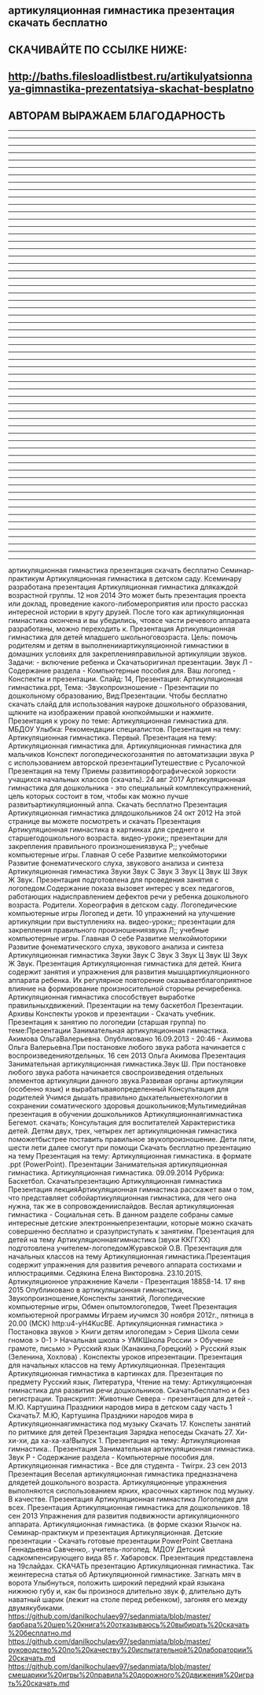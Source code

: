 артикуляционная гимнастика презентация скачать бесплатно
--------------------------------------------------
СКАЧИВАЙТЕ ПО ССЫЛКЕ НИЖЕ:
--------------------------------------------------
http://baths.filesloadlistbest.ru/artikulyatsionnaya-gimnastika-prezentatsiya-skachat-besplatno
--------------------------------------------------
АВТОРАМ ВЫРАЖАЕМ БЛАГОДАРНОСТЬ
--------------------------------------------------
--------------------------------------------------
--------------------------------------------------
--------------------------------------------------
--------------------------------------------------
--------------------------------------------------
--------------------------------------------------
--------------------------------------------------
--------------------------------------------------
--------------------------------------------------
--------------------------------------------------
--------------------------------------------------
--------------------------------------------------
--------------------------------------------------
--------------------------------------------------
--------------------------------------------------
--------------------------------------------------
--------------------------------------------------
--------------------------------------------------
--------------------------------------------------
--------------------------------------------------
--------------------------------------------------
--------------------------------------------------
--------------------------------------------------
--------------------------------------------------
--------------------------------------------------
--------------------------------------------------
--------------------------------------------------
--------------------------------------------------
--------------------------------------------------
--------------------------------------------------
--------------------------------------------------
--------------------------------------------------
--------------------------------------------------
--------------------------------------------------
--------------------------------------------------
--------------------------------------------------
--------------------------------------------------
--------------------------------------------------
--------------------------------------------------
--------------------------------------------------
--------------------------------------------------
--------------------------------------------------
--------------------------------------------------
--------------------------------------------------
--------------------------------------------------
--------------------------------------------------
--------------------------------------------------
--------------------------------------------------
--------------------------------------------------
--------------------------------------------------
--------------------------------------------------
--------------------------------------------------
--------------------------------------------------
--------------------------------------------------
--------------------------------------------------
--------------------------------------------------
--------------------------------------------------
--------------------------------------------------
--------------------------------------------------
артикуляционная гимнастика презентация скачать бесплатно Семинар-практикум Артикуляционная гимнастика в детском саду. Ксеминару разработана презентация Артикуляционная гимнастика длякаждой возрастной группы. 12 ноя 2014  Это может быть презентация проекта или доклад, проведение какого-либомероприятия или просто рассказ интересной истории в кругу друзей. После того как артикуляционная гимнастика окончена и вы убедились, чтовсе части речевого аппарата разработаны, можно переходить к. Презентация Артикуляционная гимнастика для детей младшего школьноговозраста.  Цель: помочь родителям и детям в выполненииартикуляционной гимнастики в домашних условиях для закрепленияправильной артикуляции звуков. Задачи: - включение ребенка и  Скачатьоригинал презентации. Звук Л - Содержание раздела - Компьютерные пособия для. Ваш логопед - Конспекты и презентации. Слайд: 14, Презентация: Артикуляционная гимнастика.ppt, Тема: -Звукопроизношение - Презентации по дошкольному образованию, Вид:Презентации.  Чтобы бесплатно скачать слайд для использования науроке дошкольного образования, щлкните на изображении правой кнопкоймышки и нажмите. Презентация к уроку по теме: Артикуляционная гимнастика для. МБДОУ Улыбка: Рекомендации специалистов. Презентация на тему: Артикуляционная гимнастика. Первый. Презентация на тему: Артикуляционная гимнастика для. Артикуляционная гимнастика для мальчиков  Конспект логопедическогозанятия по автоматизации звука Р с использованием авторской презентацииПутешествие с Русалочкой  Презентация на тему Приемы развитияорфографической зоркости учащихся начальных классов (скачать). 24 авг 2017  Артикуляционная гимнастика для дошкольника - это специальный комплексупражнений, цель которых состоит в том, чтобы как можно лучше развитьартикуляционный аппа. Скачать бесплатно Презентация Артикуляционная гимнастика длядошкольников
24 окт 2012  На этой странице вы можете посмотреть и скачать Презентация Артикуляционная гимнастика в картинках  для среднего и старшегодошкольного возраста. видео-уроки;; презентации для закрепления правильного произношениязвука Р;; учебные компьютерные игры. Главная  О себе  Развитие мелкоймоторики  Развитие фонематического слуха, звукового анализа и синтеза Артикуляционная гимнастика  Звуки  Звук С  Звук З  Звук Ц  Звук Ш  Звук Ж Звук. Презентация подготовлена для проведения занятия с логопедом.Содержание показа вызовет интерес у всех педагогов, работающих надисправлением дефектов речи у ребенка дошкольного возраста. Родители. Хореография в детском саду. Логопедические компьютерные игры  Логопед и дети. 10 упражнений на улучшение артикуляции при выступлениях на. видео-уроки;; презентации для закрепления правильного произношениязвука Л;; учебные компьютерные игры. Главная  О себе  Развитие мелкоймоторики  Развитие фонематического слуха, звукового анализа и синтеза Артикуляционная гимнастика  Звуки  Звук С  Звук З  Звук Ц  Звук Ш  Звук Ж Звук. Презентация Артикуляционная гимнастика для детей. Книга содержит занятия и упражнения для развития мышцартикуляционного аппарата ребенка. Их регулярное повторение оказываетблагоприятное влияние на формирование произносительной стороны речиребенка. Артикуляционная гимнастика способствует выработке правильныхдвижений. Презентации на тему баскетбол  Презентации. Архивы Конспекты уроков и презентации - Скачать учебник. Презентация к занятию по логопедии (старшая группа) по теме:Презентации Занимательная артикуляционная гимнастика. Акимова ОльгаВалерьевна. Опубликовано 16.09.2013 - 20:46 - Акимова Ольга Валерьевна.При постановке любого звука работа начинается с воспроизведенияотдельных. 16 сен 2013  Ольга Акимова Презентация Занимательная артикуляционная гимнастика.Звук Ш. При постановке любого звука работа начинается своспроизведения отдельных элементов артикуляции данного звука.Развивая органы артикуляции (особенно язык) и вырабатываяопределенный
Консультация для родителей Учимся дышать правильно  дыхательныетехнологии в сохранении соматического здоровья дошкольников;Мультимедийная презентация в обучении дошкольников Артикуляционнаягимнастика Бегемот. скачать; Консультация для воспитателей Характеристика детей. Детям двух, трех, четырех лет артикуляционная гимнастика поможетбыстрее поставить правильное звукопроизношение. Дети пяти, шести лети далее смогут при помощи  Скачать бесплатно презентацию на тему Презентация на тему: Артикуляционная гимнастика. в формате .ppt (PowerPoint). Презентации Занимательная артикуляционная гимнастика. Артикуляционная гимнастика.  09.09.2014  Рубрика: Баскетбол. Скачатьпрезентацию Артикуляционная гимнастика Презентация  лекцияАртикуляционная гимнастика расскажет вам о том, что представляет собойартикуляционная гимнастика, для чего она нужна, так же в сопровождениислайдов. Веслая артикуляционная гимнастика - Социальная сеть. В данном разделе собраны самые интересные детские электронныепрезентации, которые можно скачать совершенно бесплатно и сразуприступать к занятиям.  Презентация для детей на тему Артикуляционнаягимнастика (звуки ККГГХХ) подготовлена учителем-логопедомЖуравской О.В. Презентация для начальных классов на тему Артикуляционная гимнастика.Презентация содержит упражнения для развития речевого аппарата состихами и иллюстрациями. Седякина Елена Викторовна. 23.10.2015. Артикуляционное упражнение Качели - Презентация 18858-14. 17 янв 2015  Опубликовано в артикуляционная гимнастика, Звукопроизношение,Конспекты занятий, Логопедические компьютерные игры, Обмен опытомлогопедов,  Tweet Презентация компьютерной программы Играем иучимся 30 ноября 2012г., пятница в 20.00 (МСК) http:u4-yH4KucBE. Артикуляционная гимнастика  > Постановка звуков  > Книги детям илогопедам  > Серия Школа семи гномов  > 0-1  > Начальная школа  > УМКШкола России  > Обучение грамоте, письмо  > Русский язык (Канакина,Горецкий)  > Русский язык (Зеленина, Хохлова) . Конспекты уроков ипрезентации. Презентация для начальных классов на тему Артикуляционная. Презентация Артикуляционная гимнастика в картинках  для. Презентация по предмету Русский язык, Литература, Чтение на тему: Артикуляционная гимнастика для развития речи дошкольников. Скачатьбесплатно и без регистрации.  Транскрипт:
Животные Севера - презентация для детей -. М.Ю. Картушина Праздники народов мира в детском саду часть 1 Скачать7. М.Ю, Картушина Праздники народов мира в  Артикуляционнаягимнастика под музыку Скачать 17. Конспеты занятий по ритмике для детей Презентация Зарядка непоседы Скачать 27. Хи-хи-хи, да ха-ха-ха!Выпуск 1. Презентация на тему: Артикуляционная гимнастика.. Презентация Занимательная артикуляционная гимнастика. Звук Р - Содержание раздела - Компьютерные пособия для. Артикуляционная гимнастика - Все для студента - Twirpx. 23 сен 2013  Презентация Веселая артикуляционная гимнастика предназначена длядетей дошкольного возраста. Артикуляционные упражнения выполняются сиспользованием ярких, красочных картинок под музыку. В качестве. Презентация Артикуляционная гимнастика  Логопедия для всех. Презентация Артикуляционная гимнастика для дошкольников. 18 сен 2013  Упражнения для развития подвижности артикуляционного аппарата. Артикуляционная гимнастика. (в форме сказки Язычок на. Семинар-практикум и презентация Артикуляционная. Детские презентации - Скачать готовые презентации PowerPoint
Светлана Геннадьевна Савченко,. учитель-логопед. МДОУ Детский садкомпенсирующего вида 85 г. Хабаровск. Презентация представлена на 19слайдах. СКАЧАТЬ презентацию Артикуляционная гимнастика. Так жеинтересна статья об Артикуляционной гимнастике. Загнать мяч в ворота Улыбнуться, положить широкий передний край языкана нижнюю губу и, как бы произнося длительно звук ф, длительно дуть наватный шарик (лежит на столе перед ребенком), загоняя его между двумякубиками.
https://github.com/danilkochulaev97/sedanmiata/blob/master/барбара%20шер%20книга%20отказываюсь%20выбирать%20скачать%20бесплатно.md
https://github.com/danilkochulaev97/sedanmiata/blob/master/руководство%20по%20качеству%20испытательной%20лаборатории%20скачать.md
https://github.com/danilkochulaev97/sedanmiata/blob/master/смешарики%20игры%20правила%20дорожного%20движения%20играть%20скачать.md